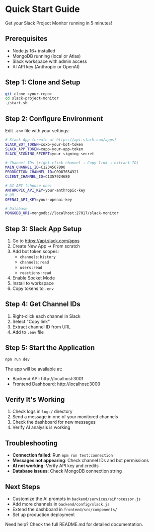 # Quick Start Guide

Get your Slack Project Monitor running in 5 minutes!

## Prerequisites

- Node.js 16+ installed
- MongoDB running (local or Atlas)
- Slack workspace with admin access
- AI API key (Anthropic or OpenAI)

## Step 1: Clone and Setup

```bash
git clone <your-repo>
cd slack-project-monitor
./start.sh
```

## Step 2: Configure Environment

Edit `.env` file with your settings:

```bash
# Slack App (create at https://api.slack.com/apps)
SLACK_BOT_TOKEN=xoxb-your-bot-token
SLACK_APP_TOKEN=xapp-your-app-token
SLACK_SIGNING_SECRET=your-signing-secret

# Channel IDs (right-click channel → Copy link → extract ID)
MAIN_CHANNEL_ID=C1234567890
PRODUCTION_CHANNEL_ID=C0987654321
CLIENT_CHANNEL_ID=C1357924680

# AI API (choose one)
ANTHROPIC_API_KEY=your-anthropic-key
# OR
OPENAI_API_KEY=your-openai-key

# Database
MONGODB_URI=mongodb://localhost:27017/slack-monitor
```

## Step 3: Slack App Setup

1. Go to https://api.slack.com/apps
2. Create New App → From scratch
3. Add bot token scopes:
   - `channels:history`
   - `channels:read`
   - `users:read`
   - `reactions:read`
4. Enable Socket Mode
5. Install to workspace
6. Copy tokens to `.env`

## Step 4: Get Channel IDs

1. Right-click each channel in Slack
2. Select "Copy link"
3. Extract channel ID from URL
4. Add to `.env` file

## Step 5: Start the Application

```bash
npm run dev
```

The app will be available at:
- Backend API: http://localhost:3001
- Frontend Dashboard: http://localhost:3000

## Verify It's Working

1. Check logs in `logs/` directory
2. Send a message in one of your monitored channels
3. Check the dashboard for new messages
4. Verify AI analysis is working

## Troubleshooting

- **Connection failed**: Run `npm run test:connection`
- **Messages not appearing**: Check channel IDs and bot permissions
- **AI not working**: Verify API key and credits
- **Database issues**: Check MongoDB connection string

## Next Steps

- Customize the AI prompts in `backend/services/aiProcessor.js`
- Add more channels in `backend/config/slack.js`
- Extend the dashboard in `frontend/src/components/`
- Set up production deployment

Need help? Check the full README.md for detailed documentation. 